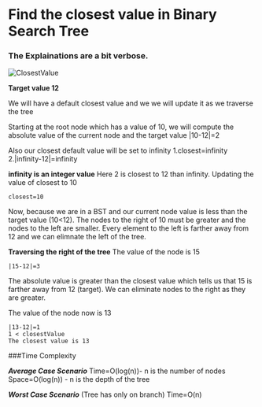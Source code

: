 # Find the closest value in Binary Search Tree

### The Explainations are a bit verbose.
![ClosestValue](https://user-images.githubusercontent.com/15992276/56922626-a6590000-6a96-11e9-93d1-0f18dba1f7c9.JPG)

**Target value 12**

We will have a default closest value and we we will update it as we traverse the tree

Starting at the root node which has a value of 10, we will compute the absolute value of the current node
and the target value |10-12|=2

Also our closest default value will be set to infinity 
1.closest=infinity
2.|infinity-12|=infinity

**infinity is an integer value**
Here 2 is closest to 12 than infinity.
Updating the value of closest to 10
```
closest=10
```

Now, because we are in a BST and our current node value is less than the target value (10<12).
The nodes to the right of 10 must be greater and the nodes to the left are smaller. Every element to the left is farther away from 12 and we can elimnate the left of the tree.

**Traversing the right of the tree**
The value of the node is 15
```
|15-12|=3

```
The absolute value is greater than the closest value which tells us that 15 is farther away from 12 (target).
We can eliminate nodes to the right as they are greater.

The value of the node now is 13
```
|13-12|=1
1 < closestValue
The closest value is 13
```

###Time Complexity

***Average Case Scenario***
Time=O(log(n))- n is the number of nodes
Space=O(log(n)) - n is the depth of the tree

***Worst Case Scenario*** (Tree has only on branch)
Time=O(n)












